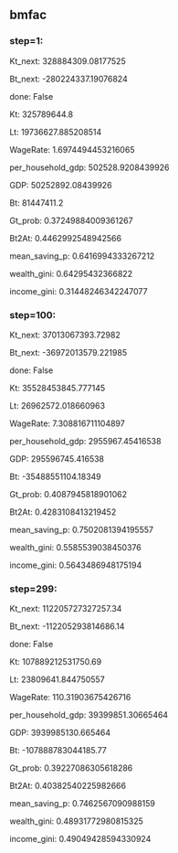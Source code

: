 ## bmfac

### step=1:
Kt_next: 328884309.08177525

Bt_next: -280224337.19076824

done: False

Kt: 325789644.8

Lt: 19736627.885208514

WageRate: 1.6974494453216065

per_household_gdp: 502528.9208439926

GDP: 50252892.08439926

Bt: 81447411.2

Gt_prob: 0.37249884009361267

Bt2At: 0.4462992548942566

mean_saving_p: 0.6416994333267212

wealth_gini: 0.64295432366822

income_gini: 0.31448246342247077

### step=100:
Kt_next: 37013067393.72982

Bt_next: -36972013579.221985

done: False

Kt: 35528453845.777145

Lt: 26962572.018660963

WageRate: 7.308816711104897

per_household_gdp: 2955967.45416538

GDP: 295596745.416538

Bt: -35488551104.18349

Gt_prob: 0.4087945818901062

Bt2At: 0.4283108413219452

mean_saving_p: 0.7502081394195557

wealth_gini: 0.5585539038450376

income_gini: 0.5643486948175194


### step=299:
Kt_next: 112205727327257.34

Bt_next: -112205293814686.14

done: False

Kt: 107889212531750.69

Lt: 23809641.844750557

WageRate: 110.31903675426716

per_household_gdp: 39399851.30665464

GDP: 3939985130.665464

Bt: -107888783044185.77

Gt_prob: 0.39227086305618286

Bt2At: 0.40382540225982666

mean_saving_p: 0.7462567090988159

wealth_gini: 0.48931772980815325

income_gini: 0.49049428594330924
